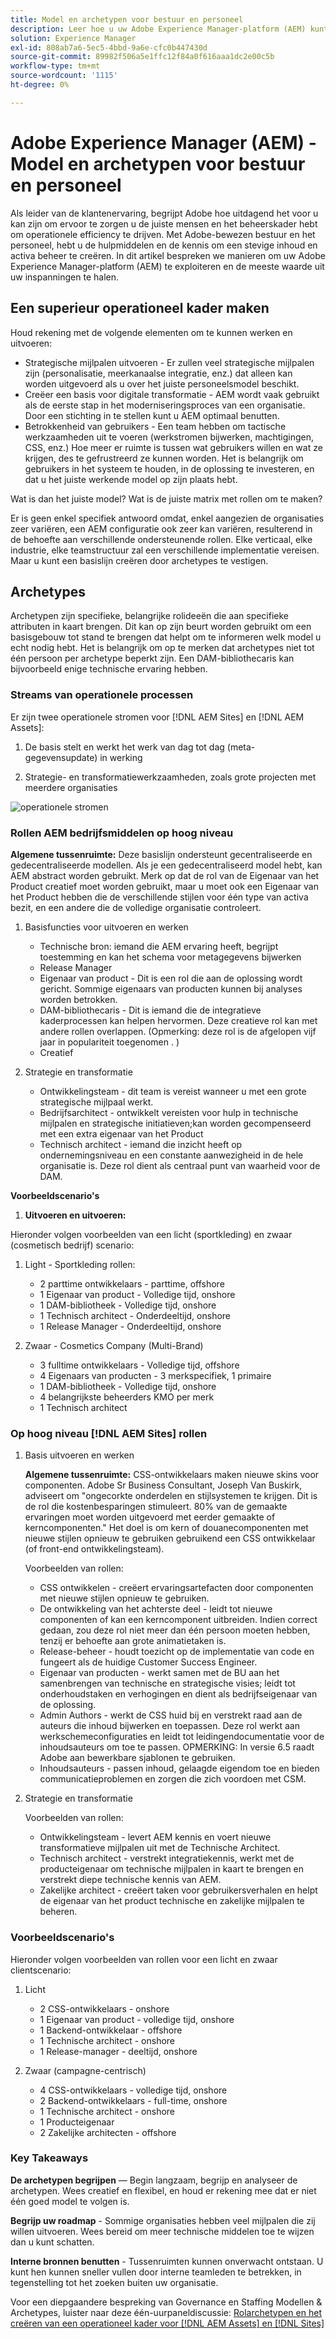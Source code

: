 ```yaml
---
title: Model en archetypen voor bestuur en personeel
description: Leer hoe u uw Adobe Experience Manager-platform (AEM) kunt exploiteren en de meeste waarde van uw inspanningen krijgt.
solution: Experience Manager
exl-id: 808ab7a6-5ec5-4bbd-9a6e-cfc0b447430d
source-git-commit: 89982f506a5e1ffc12f84a0f616aaa1dc2e00c5b
workflow-type: tm+mt
source-wordcount: '1115'
ht-degree: 0%

---
```


# Adobe Experience Manager (AEM) - Model en archetypen voor bestuur en personeel

Als leider van de klantenervaring, begrijpt Adobe hoe uitdagend het voor u kan zijn om ervoor te zorgen u de juiste mensen en het beheerskader hebt om operationele efficiency te drijven. Met Adobe-bewezen bestuur en het personeel, hebt u de hulpmiddelen en de kennis om een stevige inhoud en activa beheer te creëren. In dit artikel bespreken we manieren om uw Adobe Experience Manager-platform (AEM) te exploiteren en de meeste waarde uit uw inspanningen te halen.

## Een superieur operationeel kader maken

Houd rekening met de volgende elementen om te kunnen werken en uitvoeren:

* Strategische mijlpalen uitvoeren - Er zullen veel strategische mijlpalen zijn (personalisatie, meerkanaalse integratie, enz.) dat alleen kan worden uitgevoerd als u over het juiste personeelsmodel beschikt.
* Creëer een basis voor digitale transformatie - AEM wordt vaak gebruikt als de eerste stap in het moderniseringsproces van een organisatie. Door een stichting in te stellen kunt u AEM optimaal benutten.
* Betrokkenheid van gebruikers - Een team hebben om tactische werkzaamheden uit te voeren (werkstromen bijwerken, machtigingen, CSS, enz.) Hoe meer er ruimte is tussen wat gebruikers willen en wat ze krijgen, des te gefrustreerd ze kunnen worden. Het is belangrijk om gebruikers in het systeem te houden, in de oplossing te investeren, en dat u het juiste werkende model op zijn plaats hebt.

Wat is dan het juiste model? Wat is de juiste matrix met rollen om te maken?

Er is geen enkel specifiek antwoord omdat, enkel aangezien de organisaties zeer variëren, een AEM configuratie ook zeer kan variëren, resulterend in de behoefte aan verschillende ondersteunende rollen. Elke verticaal, elke industrie, elke teamstructuur zal een verschillende implementatie vereisen. Maar u kunt een basislijn creëren door archetypes te vestigen.

## Archetypes

Archetypen zijn specifieke, belangrijke rolideeën die aan specifieke attributen in kaart brengen. Dit kan op zijn beurt worden gebruikt om een basisgebouw tot stand te brengen dat helpt om te informeren welk model u echt nodig hebt. Het is belangrijk om op te merken dat archetypes niet tot één persoon per archetype beperkt zijn. Een DAM-bibliothecaris kan bijvoorbeeld enige technische ervaring hebben.

### Streams van operationele processen

Er zijn twee operationele stromen voor [!DNL AEM Sites] en [!DNL AEM Assets]:

1. De basis stelt en werkt het werk van dag tot dag (meta-gegevensupdate) in werking

1. Strategie- en transformatiewerkzaamheden, zoals grote projecten met meerdere organisaties

![operationele stromen](assets/streams-of-operationalization.png)

### Rollen AEM bedrijfsmiddelen op hoog niveau

**Algemene tussenruimte:** Deze basislijn ondersteunt gecentraliseerde en gedecentraliseerde modellen. Als je een gedecentraliseerd model hebt, kan AEM abstract worden gebruikt. Merk op dat de rol van de Eigenaar van het Product creatief moet worden gebruikt, maar u moet ook een Eigenaar van het Product hebben die de verschillende stijlen voor één type van activa bezit, en een andere die de volledige organisatie controleert.

1. Basisfuncties voor uitvoeren en werken

   * Technische bron: iemand die AEM ervaring heeft, begrijpt toestemming en kan het schema voor metagegevens bijwerken
   * Release Manager
   * Eigenaar van product - Dit is een rol die aan de oplossing wordt gericht. Sommige eigenaars van producten kunnen bij analyses worden betrokken.
   * DAM-bibliothecaris - Dit is iemand die de integratieve kaderprocessen kan helpen hervormen. Deze creatieve rol kan met andere rollen overlappen. (Opmerking: deze rol is de afgelopen vijf jaar in populariteit toegenomen . )
   * Creatief

1. Strategie en transformatie

   * Ontwikkelingsteam - dit team is vereist wanneer u met een grote strategische mijlpaal werkt.
   * Bedrijfsarchitect - ontwikkelt vereisten voor hulp in technische mijlpalen en strategische initiatieven;kan worden gecompenseerd met een extra eigenaar van het Product
   * Technisch architect - iemand die inzicht heeft op ondernemingsniveau en een constante aanwezigheid in de hele organisatie is. Deze rol dient als centraal punt van waarheid voor de DAM.

**Voorbeeldscenario&#39;s**

1. **Uitvoeren en uitvoeren:**

Hieronder volgen voorbeelden van een licht (sportkleding) en zwaar (cosmetisch bedrijf) scenario:

1. Light - Sportkleding rollen:

   * 2 parttime ontwikkelaars - parttime, offshore
   * 1 Eigenaar van product - Volledige tijd, onshore
   * 1 DAM-bibliotheek - Volledige tijd, onshore
   * 1 Technisch architect - Onderdeeltijd, onshore
   * 1 Release Manager - Onderdeeltijd, onshore

1. Zwaar - Cosmetics Company (Multi-Brand)

   * 3 fulltime ontwikkelaars - Volledige tijd, offshore
   * 4 Eigenaars van producten - 3 merkspecifiek, 1 primaire
   * 1 DAM-bibliotheek - Volledige tijd, onshore
   * 4 belangrijkste beheerders KMO per merk
   * 1 Technisch architect

### Op hoog niveau [!DNL AEM Sites] rollen

1. Basis uitvoeren en werken

   **Algemene tussenruimte:** CSS-ontwikkelaars maken nieuwe skins voor componenten. Adobe Sr Business Consultant, Joseph Van Buskirk, adviseert om &quot;ongecorkte onderdelen en stijlsystemen te krijgen. Dit is de rol die kostenbesparingen stimuleert. 80% van de gemaakte ervaringen moet worden uitgevoerd met eerder gemaakte of kerncomponenten.&quot; Het doel is om kern of douanecomponenten met nieuwe stijlen opnieuw te gebruiken gebruikend een CSS ontwikkelaar (of front-end ontwikkelingsteam).

   Voorbeelden van rollen:

   * CSS ontwikkelen - creëert ervaringsartefacten door componenten met nieuwe stijlen opnieuw te gebruiken.
   * De ontwikkeling van het achterste deel - leidt tot nieuwe componenten of kan een kerncomponent uitbreiden. Indien correct gedaan, zou deze rol niet meer dan één persoon moeten hebben, tenzij er behoefte aan grote animatietaken is.
   * Release-beheer - houdt toezicht op de implementatie van code en fungeert als de huidige Customer Success Engineer.
   * Eigenaar van producten - werkt samen met de BU aan het samenbrengen van technische en strategische visies; leidt tot onderhoudstaken en verhogingen en dient als bedrijfseigenaar van de oplossing.
   * Admin Authors - werkt de CSS huid bij en verstrekt raad aan de auteurs die inhoud bijwerken en toepassen. Deze rol werkt aan werkschemeconfiguraties en leidt tot leidingendocumentatie voor de inhoudsauteurs om toe te passen. OPMERKING: In versie 6.5 raadt Adobe aan bewerkbare sjablonen te gebruiken.
   * Inhoudsauteurs - passen inhoud, gelaagde eigendom toe en bieden communicatieproblemen en zorgen die zich voordoen met CSM.

1. Strategie en transformatie

   Voorbeelden van rollen:

   * Ontwikkelingsteam - levert AEM kennis en voert nieuwe transformatieve mijlpalen uit met de Technische Architect.
   * Technisch architect - verstrekt integratiekennis, werkt met de producteigenaar om technische mijlpalen in kaart te brengen en verstrekt diepe technische kennis van AEM.
   * Zakelijke architect - creëert taken voor gebruikersverhalen en helpt de eigenaar van het product technische en zakelijke mijlpalen te beheren.

### Voorbeeldscenario&#39;s

Hieronder volgen voorbeelden van rollen voor een licht en zwaar clientscenario:

1. Licht

   * 2 CSS-ontwikkelaars - onshore
   * 1 Eigenaar van product - volledige tijd, onshore
   * 1 Backend-ontwikkelaar - offshore
   * 1 Technische architect - onshore
   * 1 Release-manager - deeltijd, onshore

1. Zwaar (campagne-centrisch)

   * 4 CSS-ontwikkelaars - volledige tijd, onshore
   * 2 Backend-ontwikkelaars - full-time, onshore
   * 1 Technische architect - onshore
   * 1 Producteigenaar
   * 2 Zakelijke architecten - offshore

### Key Takeaways

**De archetypen begrijpen** — Begin langzaam, begrijp en analyseer de archetypen. Wees creatief en flexibel, en houd er rekening mee dat er niet één goed model te volgen is.

**Begrijp uw roadmap** - Sommige organisaties hebben veel mijlpalen die zij willen uitvoeren. Wees bereid om meer technische middelen toe te wijzen dan u kunt schatten.

**Interne bronnen benutten** - Tussenruimten kunnen onverwacht ontstaan. U kunt hen kunnen sneller vullen door interne teamleden te betrekken, in tegenstelling tot het zoeken buiten uw organisatie.

Voor een diepgaandere bespreking van Governance en Staffing Modellen &amp; Archetypes, luister naar deze één-uurpaneldiscussie: [Rolarchetypen en het creëren van een operationeel kader voor [!DNL AEM Assets] en [!DNL Sites]](https://adobecustomersuccess.adobeconnect.com/p8ml5nmy0758mp4/)
